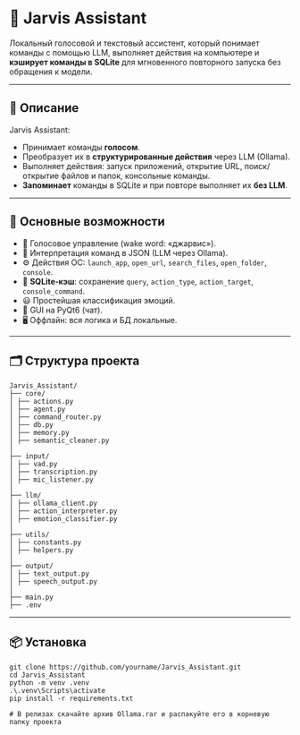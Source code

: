 # 🤖 Jarvis Assistant

Локальный голосовой и текстовый ассистент, который понимает команды с помощью LLM, выполняет действия на компьютере и **кэширует команды в SQLite** для мгновенного повторного запуска без обращения к модели.

---

## 📖 Описание

Jarvis Assistant:
- Принимает команды **голосом**.
- Преобразует их в **структурированные действия** через LLM (Ollama).
- Выполняет действия: запуск приложений, открытие URL, поиск/открытие файлов и папок, консольные команды.
- **Запоминает** команды в SQLite и при повторе выполняет их **без LLM**.

---

## 🚀 Основные возможности

- 🎤 Голосовое управление (wake word: «джарвис»).
- 🧠 Интерпретация команд в JSON (LLM через Ollama).
- ⚙️ Действия ОС: `launch_app`, `open_url`, `search_files`, `open_folder`, `console`.
- 💾 **SQLite‑кэш**: сохранение `query`, `action_type`, `action_target`, `console_command`.
- 😃 Простейшая классификация эмоций.
- 💬 GUI на PyQt6 (чат).
- 🖥 Оффлайн: вся логика и БД локальные.

---

## 🗂 Структура проекта
```
Jarvis_Assistant/
├── core/
│ ├── actions.py
│ ├── agent.py
│ ├── command_router.py
│ ├── db.py 
│ ├── memory.py
│ ├── semantic_cleaner.py
│
├── input/
│ ├── vad.py
│ ├── transcription.py
│ ├── mic_listener.py
│
├── llm/
│ ├── ollama_client.py
│ ├── action_interpreter.py
│ ├── emotion_classifier.py
│
├── utils/
│ ├── constants.py
│ ├── helpers.py
│
├── output/
│ ├── text_output.py
│ ├── speech_output.py
│
├── main.py
├── .env
```
---

## 📦 Установка
```
git clone https://github.com/yourname/Jarvis_Assistant.git
cd Jarvis_Assistant
python -m venv .venv
.\.venv\Scripts\activate 
pip install -r requirements.txt

# В релизах скачайте архив Ollama.rar и распакуйте его в корневую папку проекта
```

